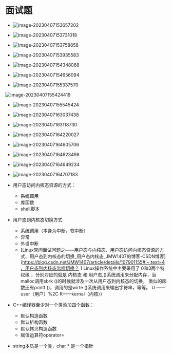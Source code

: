 # 面试题

- ![image-20230407153657202](image-20230407153657202.png)

- ![image-20230407153731018](image-20230407153731018.png)

- ![image-20230407153758858](image-20230407153758858.png)

- ![image-20230407153935583](image-20230407153935583.png)

- ![image-20230407154348088](image-20230407154348088.png)

- ![image-20230407154656094](image-20230407154656094.png)

- ![image-20230407155337570](image-20230407155337570.png)

![image-20230407155424419](image-20230407155424419.png)

- ![image-20230407155545424](image-20230407155545424.png)

- ![image-20230407163037438](image-20230407163037438.png)

- ![image-20230407163118730](image-20230407163118730.png)

- ![image-20230407164220027](image-20230407164220027.png)

- ![image-20230407164605706](image-20230407164605706.png)

- ![image-20230407164623498](image-20230407164623498.png)

- ![image-20230407164649234](image-20230407164649234.png)

- ![image-20230407164707183](image-20230407164707183.png)

- 用户态访问内核态资源的方式：
  - 系统调用
  - 库函数
  - shell脚本
- 用户态到内核态切换方式
  - 系统调用（本身为中断，软中断）
  - 异常
  - 外设中断
  - [Linux常问面试问题之——用户态与内核态、用户态访问内核态资源的方式、用户态到内核态的切换_用户态内核态_JMW1407的博客-CSDN博客](https://blog.csdn.net/JMW1407/article/details/107901155#:~:text=4、用户态到内核态怎样切换？ 1 Linux操作系统中主要采用了 0和3两个特权级 ，分别对应的就是 内核态 和 用户态,()系统调用来分配内存，当malloc调用sbrk ()的时候就涉及一次从用户态到内核态的切换， 类似的函数还有printf ()，调用的是wirte ()系统调用来输出字符串，等等。 U ——user（用户）%2C K——kernal（内核）)

- C++编译器至少对一个类添加四个函数：
  - 默认构造函数
  - 默认析构函数
  - 默认拷贝构造函数
  - 赋值运算符operator=
- string本质是一个类，char \* 是一个指针